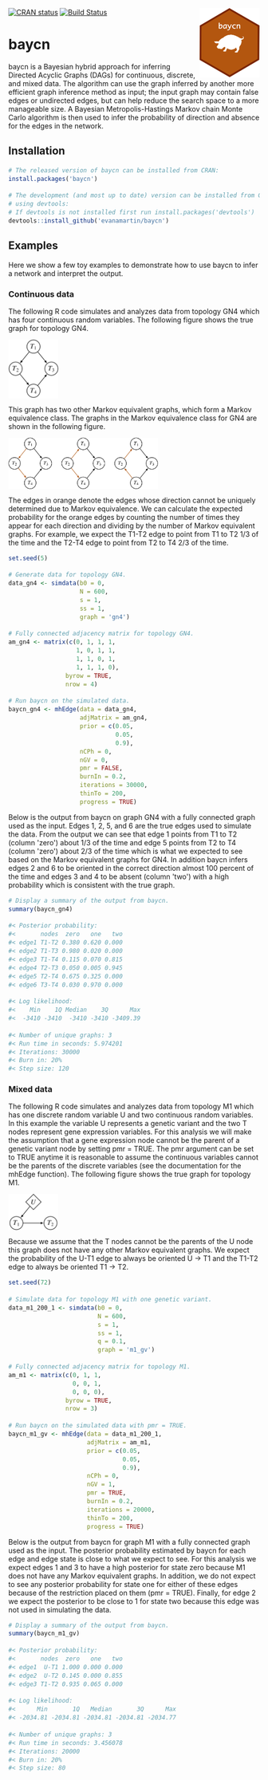 <img src='man/figures/baycn_logo.png' align="right" height="139" /></a>

[![CRAN status](https://www.r-pkg.org/badges/version/baycn)](https://cran.r-project.org/package=baycn)
[![Build Status](https://travis-ci.org/evanamartin/baycn.svg?branch=master)](https://travis-ci.org/evanamartin/baycn)

# baycn

baycn is a Bayesian hybrid approach for inferring Directed Acyclic Graphs (DAGs) for continuous, discrete, and mixed data. The algorithm can use the graph inferred by another more efficient graph inference method as input; the input graph may contain false edges or undirected edges, but can help reduce the search space to a more manageable size. A Bayesian Metropolis-Hastings Markov chain Monte Carlo algorithm is then used to infer the probability of direction and absence for the edges in the network.

## Installation

``` r
# The released version of baycn can be installed from CRAN:
install.packages('baycn')

# The development (and most up to date) version can be installed from GitHub
# using devtools:
# If devtools is not installed first run install.packages('devtools')
devtools::install_github('evanamartin/baycn')
```

## Examples

Here we show a few toy examples to demonstrate how to use baycn to infer a network and interpret the output.

### Continuous data

The following R code simulates and analyzes data from topology GN4 which has four continuous random variables. The following figure shows the true graph for topology GN4.

<img src='man/figures/gn4.jpg' align="center" width="100" />

This graph has two other Markov equivalent graphs, which form a Markov equivalence class. The graphs in the Markov equivalence class for GN4 are shown in the following figure. 

<img src='man/figures/gn4_mec.jpg' align="center" width="300" />

The edges in orange denote the edges whose direction cannot be uniquely determined due to Markov equivalence. We can calculate the expected probability for the orange edges by counting the number of times they appear for each direction and dividing by the number of Markov equivalent graphs. For example, we expect the T1-T2 edge to point from T1 to T2 1/3 of the time and the T2-T4 edge to point from T2 to T4 2/3 of the time.

```r
set.seed(5)

# Generate data for topology GN4.
data_gn4 <- simdata(b0 = 0,
                    N = 600,
                    s = 1,
                    ss = 1,
                    graph = 'gn4')

# Fully connected adjacency matrix for topology GN4.
am_gn4 <- matrix(c(0, 1, 1, 1,
                   1, 0, 1, 1,
                   1, 1, 0, 1,
                   1, 1, 1, 0),
                byrow = TRUE,
                nrow = 4)

# Run baycn on the simulated data.
baycn_gn4 <- mhEdge(data = data_gn4,
                    adjMatrix = am_gn4,
                    prior = c(0.05,
                              0.05,
                              0.9),
                    nCPh = 0,
                    nGV = 0,
                    pmr = FALSE,
                    burnIn = 0.2,
                    iterations = 30000,
                    thinTo = 200,
                    progress = TRUE)
```

Below is the output from baycn on graph GN4 with a fully connected graph used as the input. Edges 1, 2, 5, and 6 are the true edges used to simulate the data. From the output we can see that edge 1 points from T1 to T2 (column 'zero') about 1/3 of the time and edge 5 points from T2 to T4 (column 'zero') about 2/3 of the time which is what we expected to see based on the Markov equivalent graphs for GN4. In addition baycn infers edges 2 and 6 to be oriented in the correct direction almost 100 percent of the time and edges 3 and 4 to be absent (column 'two') with a high probability which is consistent with the true graph. 

```r
# Display a summary of the output from baycn.
summary(baycn_gn4)

#< Posterior probability: 
#<       nodes  zero   one   two
#< edge1 T1-T2 0.380 0.620 0.000
#< edge2 T1-T3 0.980 0.020 0.000
#< edge3 T1-T4 0.115 0.070 0.815
#< edge4 T2-T3 0.050 0.005 0.945
#< edge5 T2-T4 0.675 0.325 0.000
#< edge6 T3-T4 0.030 0.970 0.000

#< Log likelihood: 
#<    Min    1Q Median    3Q      Max
#<  -3410 -3410  -3410 -3410 -3409.39

#< Number of unique graphs: 3
#< Run time in seconds: 5.974201
#< Iterations: 30000
#< Burn in: 20%
#< Step size: 120
```

### Mixed data

The following R code simulates and analyzes data from topology M1 which has one discrete random variable U and two continuous random variables. In this example the variable U represents a genetic variant and the two T nodes represent gene expression variables. For this analysis we will make the assumption that a gene expression node cannot be the parent of a genetic variant node by setting pmr = TRUE. The pmr argument can be set to TRUE anytime it is reasonable to assume the continuous variables cannot be the parents of the discrete variables (see the documentation for the mhEdge function). The following figure shows the true graph for topology M1.

<img src='man/figures/m1_gv.jpg' align="center" width="100" />

Because we assume that the T nodes cannot be the parents of the U node this graph does not have any other Markov equivalent graphs. We expect the probability of the U-T1 edge to always be oriented U -> T1 and the T1-T2 edge to always be oriented T1 -> T2.

```r
set.seed(72)

# Simulate data for topology M1 with one genetic variant.
data_m1_200_1 <- simdata(b0 = 0,
                         N = 600,
                         s = 1,
                         ss = 1,
                         q = 0.1,
                         graph = 'm1_gv')

# Fully connected adjacency matrix for topology M1.
am_m1 <- matrix(c(0, 1, 1,
                  0, 0, 1,
                  0, 0, 0),
                byrow = TRUE,
                nrow = 3)

# Run baycn on the simulated data with pmr = TRUE.
baycn_m1_gv <- mhEdge(data = data_m1_200_1,
                      adjMatrix = am_m1,
                      prior = c(0.05,
                                0.05,
                                0.9),
                      nCPh = 0,
                      nGV = 1,
                      pmr = TRUE,
                      burnIn = 0.2,
                      iterations = 20000,
                      thinTo = 200,
                      progress = TRUE)
```

Below is the output from baycn for graph M1 with a fully connected graph used as the input. The posterior probability estimated by baycn for each edge and edge state is close to what we expect to see. For this analysis we expect edges 1 and 3 to have a high posterior for state zero because M1 does not have any Markov equivalent graphs. In addition, we do not expect to see any posterior probability for state one for either of these edges because of the restriction placed on them (pmr = TRUE). Finally, for edge 2 we expect the posterior to be close to 1 for state two because this edge was not used in simulating the data. 

```r
# Display a summary of the output from baycn.
summary(baycn_m1_gv)

#< Posterior probability: 
#<       nodes  zero   one   two
#< edge1  U-T1 1.000 0.000 0.000
#< edge2  U-T2 0.145 0.000 0.855
#< edge3 T1-T2 0.935 0.065 0.000

#< Log likelihood: 
#<      Min       1Q   Median       3Q      Max
#< -2034.81 -2034.81 -2034.81 -2034.81 -2034.77

#< Number of unique graphs: 3
#< Run time in seconds: 3.456078
#< Iterations: 20000
#< Burn in: 20%
#< Step size: 80
```

